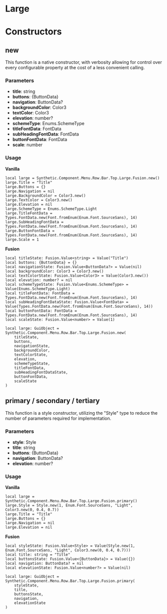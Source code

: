 # Large


# Constructors


## new
This function is a native constructor, with verbosity allowing for control over every configurable property at the cost of a less convenient calling.

### Parameters
- **title**: string
- **buttons**: {ButtonData}
- **navigation**: ButtonData?
- **backgroundColor**: Color3
- **textColor**: Color3
- **elevation**: number?
- **schemeType**: Enums.SchemeType
- **titleFontData**: FontData
- **subHeadingFontData**: FontData
- **buttonFontData**: FontData
- **scale**: number


### Usage

**Vanilla**
```luau
local large = Synthetic.Component.Menu.Row.Bar.Top.Large.Fusion.new()
large.Title = "Title"
large.Buttons = {}
large.Navigation = nil
large.BackgroundColor = Color3.new()
large.TextColor = Color3.new()
large.Elevation = nil
large.SchemeType = Enums.SchemeType.Light
large.TitleFontData = Types.FontData.new(Font.fromEnum(Enum.Font.SourceSans), 14)
large.SubHeadingFontData = Types.FontData.new(Font.fromEnum(Enum.Font.SourceSans), 14)
large.ButtonFontData = Types.FontData.new(Font.fromEnum(Enum.Font.SourceSans), 14)
large.Scale = 1
```

**Fusion**
```luau
local titleState: Fusion.Value<string> = Value("Title")
local buttons: {ButtonData} = {}
local navigationState: Fusion.Value<ButtonData?> = Value(nil)
local backgroundColor: Color3 = Color3.new()
local textColorState: Fusion.Value<Color3> = Value(Color3.new())
local elevation: number? = nil
local schemeTypeState: Fusion.Value<Enums.SchemeType> = Value(Enums.SchemeType.Light)
local titleFontData: FontData = Types.FontData.new(Font.fromEnum(Enum.Font.SourceSans), 14)
local subHeadingFontDataState: Fusion.Value<FontData> = Value(Types.FontData.new(Font.fromEnum(Enum.Font.SourceSans), 14))
local buttonFontData: FontData = Types.FontData.new(Font.fromEnum(Enum.Font.SourceSans), 14)
local scaleState: Fusion.Value<number> = Value(1)

local large: GuiObject = Synthetic.Component.Menu.Row.Bar.Top.Large.Fusion.new(
	titleState,
	buttons,
	navigationState,
	backgroundColor,
	textColorState,
	elevation,
	schemeTypeState,
	titleFontData,
	subHeadingFontDataState,
	buttonFontData,
	scaleState
)
```
## primary / secondary / tertiary
This function is a style constructor, utilizing the "Style" type to reduce the number of parameters required for implementation.

### Parameters
- **style**: Style
- **title**: string
- **buttons**: {ButtonData}
- **navigation**: ButtonData?
- **elevation**: number?


### Usage

**Vanilla**
```luau
local large = Synthetic.Component.Menu.Row.Bar.Top.Large.Fusion.primary()
large.Style = Style.new(1, Enum.Font.SourceSans, "Light", Color3.new(0, 0.4, 0.7))
large.Title = "Title"
large.Buttons = {}
large.Navigation = nil
large.Elevation = nil
```

**Fusion**
```luau
local styleState: Fusion.Value<Style> = Value(Style.new(1, Enum.Font.SourceSans, "Light", Color3.new(0, 0.4, 0.7)))
local title: string = "Title"
local buttonsState: Fusion.Value<{ButtonData}> = Value({})
local navigation: ButtonData? = nil
local elevationState: Fusion.Value<number?> = Value(nil)

local large: GuiObject = Synthetic.Component.Menu.Row.Bar.Top.Large.Fusion.primary(
	styleState,
	title,
	buttonsState,
	navigation,
	elevationState
)
```